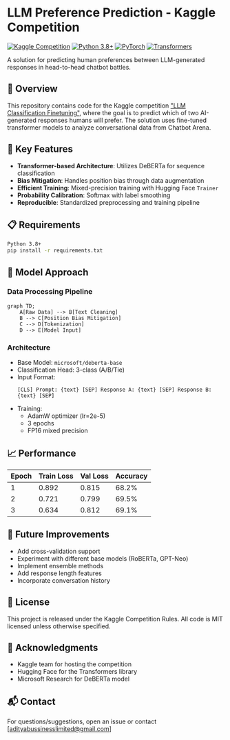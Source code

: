 # LLM Preference Prediction - Kaggle Competition

[![Kaggle Competition](https://img.shields.io/badge/Kaggle-Competition-blue)](https://www.kaggle.com/competitions/llm-classification-finetuning)
[![Python 3.8+](https://img.shields.io/badge/Python-3.8%2B-green)](https://www.python.org/)
[![PyTorch](https://img.shields.io/badge/PyTorch-2.0%2B-red)](https://pytorch.org/)
[![Transformers](https://img.shields.io/badge/🤗%20Transformers-4.30%2B-yellow)](https://huggingface.co/docs/transformers)

A solution for predicting human preferences between LLM-generated responses in head-to-head chatbot battles.

## 📌 Overview

This repository contains code for the Kaggle competition ["LLM Classification Finetuning"](https://www.kaggle.com/competitions/llm-classification-finetuning), where the goal is to predict which of two AI-generated responses humans will prefer. The solution uses fine-tuned transformer models to analyze conversational data from Chatbot Arena.

## 🚀 Key Features

- **Transformer-based Architecture**: Utilizes DeBERTa for sequence classification
- **Bias Mitigation**: Handles position bias through data augmentation
- **Efficient Training**: Mixed-precision training with Hugging Face `Trainer`
- **Probability Calibration**: Softmax with label smoothing
- **Reproducible**: Standardized preprocessing and training pipeline

## 📋 Requirements

```bash
Python 3.8+
pip install -r requirements.txt
```
## 🧠 Model Approach
### Data Processing Pipeline
```mermaid
graph TD;
    A[Raw Data] --> B[Text Cleaning]
    B --> C[Position Bias Mitigation]
    C --> D[Tokenization]
    D --> E[Model Input]
```
### Architecture 
- Base Model: `microsoft/deberta-base`
- Classification Head: 3-class (A/B/Tie)
- Input Format:
    ```
    [CLS] Prompt: {text} [SEP] Response A: {text} [SEP] Response B: {text} [SEP]
    ```
- Training:
    - AdamW optimizer (lr=2e-5)
    - 3 epochs
    - FP16 mixed precision

## 📈 Performance
| Epoch | Train Loss | Val Loss | Accuracy
| --- | --- | --- | --- |
| 1 | 0.892 | 0.815 | 68.2% |
| 2 | 0.721 | 0.799 | 69.5% |
| 3 | 	0.634 | 0.812 | 69.1% |

## 🚧 Future Improvements
- Add cross-validation support
- Experiment with different base models (RoBERTa, GPT-Neo)
- Implement ensemble methods
- Add response length features
- Incorporate conversation history

## 📜 License
This project is released under the Kaggle Competition Rules. All code is MIT licensed unless otherwise specified.

## 🙏 Acknowledgments
- Kaggle team for hosting the competition
- Hugging Face for the Transformers library
- Microsoft Research for DeBERTa model

## 📬 Contact
For questions/suggestions, open an issue or contact [adityabussinesslimited@gmail.com]
